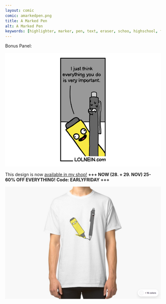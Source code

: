 ```yaml
---
layout: comic
comic: amarkedpen.png
title: A Marked Pen
alt: A Marked Pen
keywords: [highlighter, marker, pen, text, eraser, schoo, highschool, finals, exams]
---
```


Bonus Panel:

![A Marked Pen Bonus Panel](/images/amarkedpen_bonus.png)

This design is now [available in my shop!](https://www.redbubble.com/people/LOLNEIN/shop) __+++ NOW (28. + 29. NOV) 25-60% OFF EVERYTHING! Code: EARLYFRIDAY +++__


 

[![A Marked Pen Shirt](/images/amarkedpen_shirt.png)](https://www.redbubble.com/people/LOLNEIN/shop)